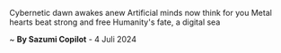 Cybernetic dawn awakes anew
Artificial minds now think for you
Metal hearts beat strong and free
Humanity's fate, a digital sea

~ <b>By Sazumi Copilot</b> - 4 Juli 2024
